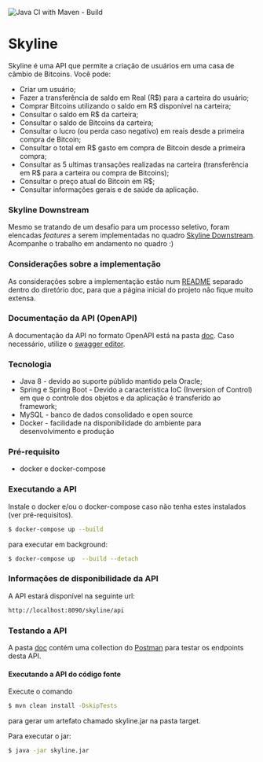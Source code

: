![Java CI with Maven - Build](https://github.com/pauloapanucci/skyline/workflows/Java%20CI%20with%20Maven/badge.svg?branch=develop)

# Skyline

Skyline é uma API que permite a criação de usuários em uma casa de câmbio de Bitcoins. Você pode:
- Criar um usuário;
- Fazer a transferência de saldo em Real (R$) para a carteira do usuário;
- Comprar Bitcoins utilizando o saldo em R$ disponível na carteira;
- Consultar o saldo em R$ da carteira;
- Consultar o saldo de Bitcoins da carteira;
- Consultar o lucro (ou perda caso negativo) em reais desde a primeira compra de Bitcoin;
- Consultar o total em R$ gasto em compra de Bitcoin desde a primeira compra;
- Consultar as 5 ultimas transações realizadas na carteira (transferência em R$ para a carteira ou compra de Bitcoins);
- Consultar o preço atual do Bitcoin em R$;
- Consultar informações gerais e de saúde da aplicação.

### Skyline Downstream

Mesmo se tratando de um desafio para um processo seletivo, foram elencadas *features* a serem implementadas no quadro [Skyline Downstream](https://github.com/pauloapanucci/skyline/projects/1). Acompanhe o trabalho em andamento no quadro :)

### Considerações sobre a implementação

As considerações sobre a implementação estão num [README](https://github.com/pauloapanucci/skyline/blob/develop/doc/README.md) separado dentro do diretório doc, para que a página inicial do projeto não fique muito extensa.

### Documentação da API (OpenAPI)

A documentação da API no formato OpenAPI está na pasta [doc](https://github.com/pauloapanucci/skyline/blob/develop/doc/swagger.yaml). Caso necessário, utilize o  [swagger editor](https://editor.swagger.io/).

### Tecnologia

- Java 8 - devido ao suporte públido mantido pela Oracle;
- Spring e Spring Boot - Devido a característica IoC (Inversion of Control) em que o controle dos objetos e da aplicação é transferido ao framework;
- MySQL - banco de dados consolidado e open source
- Docker - facilidade na disponibilidade do ambiente para desenvolvimento e produção

### Pré-requisito

- docker e docker-compose

### Executando a API

Instale o docker e/ou o docker-compose caso não tenha estes instalados (ver pré-requisitos).

```sh
$ docker-compose up --build
```

para executar em background:
```sh
$ docker-compose up  --build --detach
```

### Informações de disponibilidade da API

A API estará disponível na seguinte url:

```sh
http://localhost:8090/skyline/api
```

### Testando a API

A pasta [doc](https://github.com/pauloapanucci/skyline/blob/develop/doc/Skyline.postman_collection.json) contém uma collection do [Postman](https://www.postman.com/downloads/) para testar os endpoints desta API.

#### Executando a API do código fonte
Execute o comando
```sh
$ mvn clean install -DskipTests
```
para gerar um artefato chamado skyline.jar na pasta target.

Para executar o jar:
```sh
$ java -jar skyline.jar
```
